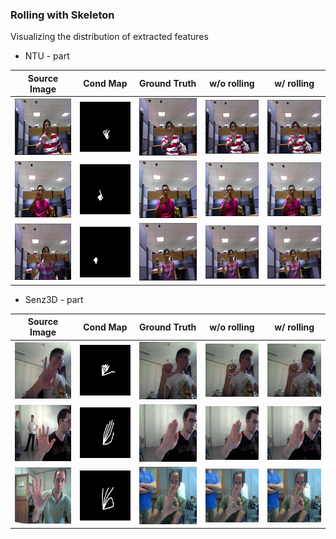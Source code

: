 ### Rolling with Skeleton

 Visualizing the distribution of extracted features

  - NTU - part

|Source Image|Cond Map|Ground Truth| w/o rolling| w/ rolling|
|----|----|----|----|----|
|![](./ntu_part/source-image/P1-G1-3-AB-P1-G5-6_real_A.png)|![](./ntu_part/cond-map/P1-G1-3-AB-P1-G5-6_cond_B.png)|![](./ntu_part/ground-truth/P1-G1-3-AB-P1-G5-6_real_B.png)|![](./ntu_part/rollinggan-kp/P1-G1-3-AB-P1-G5-6_fake_B1_masked.png)|![](./ntu_part/rollinggan-kp/P1-G1-3-AB-P1-G5-6_fake_B2_masked.png)|
|![](./ntu_part/source-image/P2-G1-4-AB-P2-G2-7_real_A.png)|![](./ntu_part/cond-map/P2-G1-4-AB-P2-G2-7_cond_B.png)|![](./ntu_part/ground-truth/P2-G1-4-AB-P2-G2-7_real_B.png)|![](./ntu_part/rollinggan-kp/P2-G1-4-AB-P2-G2-7_fake_B1_masked.png)|![](./ntu_part/rollinggan-kp/P2-G1-4-AB-P2-G2-7_fake_B2_masked.png)|
|![](./ntu_part/source-image/P7-G4-1-AB-P7-G1-8_real_A.png)|![](./ntu_part/cond-map/P7-G4-1-AB-P7-G1-8_cond_B.png)|![](./ntu_part/ground-truth/P7-G4-1-AB-P7-G1-8_real_B.png)|![](./ntu_part/rollinggan-kp/P7-G4-1-AB-P7-G1-8_fake_B1_masked.png)|![](./ntu_part/rollinggan-kp/P7-G4-1-AB-P7-G1-8_fake_B2_masked.png)|

 - Senz3D - part

|Source Image|Cond Map|Ground Truth | w/o rolling| w/ rolling|
|----|----|----|----|----|
|![](./senz3d_part/source-image/S1-G9-7-color-AB-S1-G10-15-color_real_A.png)|![](./senz3d_part/cond-map/S1-G9-7-color-AB-S1-G10-15-color_cond_B.png)|![](./senz3d_part/ground-truth/S1-G9-7-color-AB-S1-G10-15-color_real_B.png)|![](./senz3d_part/rollinggan-kp/S1-G9-7-color-AB-S1-G10-15-color_fake_B1_masked.png)|![](./senz3d_part/rollinggan-kp/S1-G9-7-color-AB-S1-G10-15-color_fake_B2_masked.png)|
|![](./senz3d_part/source-image/S2-G1-18-color-AB-S2-G4-30-color_real_A.png)|![](./senz3d_part/cond-map/S2-G1-18-color-AB-S2-G4-30-color_cond_B.png)|![](./senz3d_part/ground-truth/S2-G1-18-color-AB-S2-G4-30-color_real_B.png)|![](./senz3d_part/rollinggan-kp/S2-G1-18-color-AB-S2-G4-30-color_fake_B1_masked.png)|![](./senz3d_part/rollinggan-kp/S2-G1-18-color-AB-S2-G4-30-color_fake_B2_masked.png)|
|![](./senz3d_part/source-image/S4-G1-21-color-AB-S4-G9-30-color_real_A.png)|![](./senz3d_part/cond-map/S4-G1-21-color-AB-S4-G9-30-color_cond_B.png)|![](./senz3d_part/ground-truth/S4-G1-21-color-AB-S4-G9-30-color_real_B.png)|![](./senz3d_part/rollinggan-kp/S4-G1-21-color-AB-S4-G9-30-color_fake_B1_masked.png)|![](./senz3d_part/rollinggan-kp/S4-G1-21-color-AB-S4-G9-30-color_fake_B2_masked.png)|

